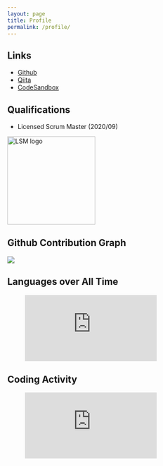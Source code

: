 ```yaml
---
layout: page
title: Profile
permalink: /profile/
---
```


## Links

* [Github](https://github.com/szkrkr)
* [Qiita](https://qiita.com/szkrkr)
* [CodeSandbox](https://codesandbox.io/u/szkrkr)

## Qualifications

* Licensed Scrum Master (2020/09) <br/>
<img src="../assets/SMLogo.png" alt="LSM logo" width="200px" />


## Github Contribution Graph

<img src="https://grass-graph.moshimo.works/images/szkrkr.png">

## Languages over All Time

<figure><embed src="https://wakatime.com/share/@7e9f1277-adec-40b4-8bbe-8d5c0854905c/f0f68519-ee3b-4a75-920a-33b71adf84bd.svg" /></figure>

## Coding Activity

<figure><embed src="https://wakatime.com/share/@7e9f1277-adec-40b4-8bbe-8d5c0854905c/a4198334-634c-4420-a26a-769dfb84fe0a.svg" /></figure>
